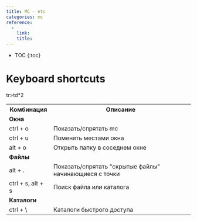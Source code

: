 ```yaml
---
title: MC - etc
categories: mc
reference:
  -
    link:
    title:
---
```


* TOC 
{:toc}

# Keyboard shortcuts

<table>
    <tr>
        <th>Комбинация</th>
        <th>Описание</th>
    </tr>
    <tr>
        <td><b>Окна</b></td>
        <td></td>
    </tr>
    <tr>
        <td>ctrl + o</td>
        <td>Показать/спрятать mc</td>
    </tr>
    <tr>
        <td>ctrl + u</td>
        <td>Поменять местами окна</td>
    </tr>
    <tr>
        <td>alt + o</td>
        <td>Открыть папку в соседнем окне</td>
    </tr>
    <tr>
        <td><b>Файлы</b></td>
        <td></td>
    </tr>
    <tr>
        <td>alt + .</td>
        <td>Показать/спрятать "скрытые файлы" начинающиеся с точки</td>
    </tr>
    <tr>
        <td>ctrl + s, alt + s</td>
        <td>Поиск файла или каталога</td>
    </tr>
    <tr>
        <td><b>Каталоги</b></td>
        <td></td>
    </tr>
    <tr>
        <td>ctrl + \</td>
        <td>Каталоги быстрого доступа</td>
    </tr>
    tr>td*2
</table>
